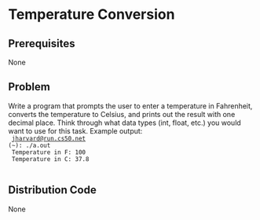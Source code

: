 # Temperature Conversion

## Prerequisites
None

## Problem
Write a program that prompts the user to enter a temperature in Fahrenheit, converts the temperature to Celsius, and prints out the result with one decimal place. Think through what data types (int, float, etc.) you would want to use for this task. Example output:  
<code>
jharvard@run.cs50.net (~): ./a.out <br>
Temperature in F: 100 <br>
Temperature in C: 37.8 <br>
</code>

## Distribution Code
None